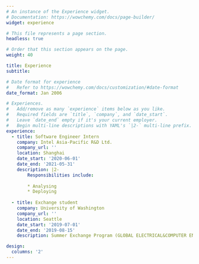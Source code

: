 ```yaml
---
# An instance of the Experience widget.
# Documentation: https://wowchemy.com/docs/page-builder/
widget: experience

# This file represents a page section.
headless: true

# Order that this section appears on the page.
weight: 40

title: Experience
subtitle:

# Date format for experience
#   Refer to https://wowchemy.com/docs/customization/#date-format
date_format: Jan 2006

# Experiences.
#   Add/remove as many `experience` items below as you like.
#   Required fields are `title`, `company`, and `date_start`.
#   Leave `date_end` empty if it's your current employer.
#   Begin multi-line descriptions with YAML's `|2-` multi-line prefix.
experience:
  - title: Software Engineer Intern
    company: Intel Asia-Pacific R&D Ltd.
    company_url: ''
    location: Shanghai
    date_start: '2020-06-01'
    date_end: '2021-05-31'
    description: |2-
        Responsibilities include:
        
        * Analysing
        * Deploying
        
  - title: Exchange student
    company: University of Washington
    company_url: ''
    location: Seattle
    date_start: '2019-07-01'
    date_end: '2019-08-15'
    description: Summer Exchange Program (GLOBAL ELECTRICAL&COMPUTER ENGINEERING PROGRAMS)

design:
  columns: '2'
---
```

